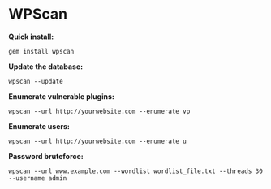 # WPScan

**Quick install:**
```
gem install wpscan
```

**Update the database:**
```
wpscan --update
```

**Enumerate vulnerable plugins:**
```
wpscan --url http://yourwebsite.com --enumerate vp
```

**Enumerate users:**
```
wpscan --url http://yourwebsite.com --enumerate u
```

**Password bruteforce:**
```
wpscan --url www.example.com --wordlist wordlist_file.txt --threads 30 --username admin
```


